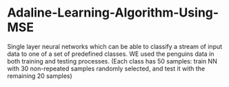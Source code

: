 # Adaline-Learning-Algorithm-Using-MSE
Single layer neural networks which can be able to classify a stream of input data to one of a set of predefined classes.
WE used the penguins data in both training and testing processes. (Each class has 50 samples: train NN with 30 non-repeated samples randomly selected, and test it with the remaining 20 samples)
